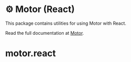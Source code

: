 # ⚙ Motor (React)

This package contains utilities for using Motor with React.

Read the full documentation at [Motor](https://github.com/sidiousvic/motor.react).
# motor.react
